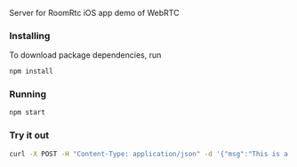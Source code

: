Server for RoomRtc iOS app demo of WebRTC

### Installing
To download package dependencies, run
```sh
npm install
```

### Running
```sh
npm start
```

### Try it out
```sh
curl -X POST -H "Content-Type: application/json" -d '{"msg":"This is a broadcast message"}' http://localhost:8088/msg
```
